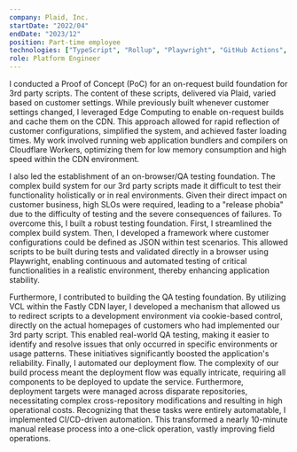 ```yaml
---
company: Plaid, Inc.
startDate: "2022/04"
endDate: "2023/12"
position: Part-time employee
technologies: ["TypeScript", "Rollup", "Playwright", "GitHub Actions", "CloudFlare Workers"]
role: Platform Engineer
---
```


I conducted a Proof of Concept (PoC) for an on-request build foundation for 3rd party scripts. The content of these scripts, delivered via Plaid, varied based on customer settings. While previously built whenever customer settings changed, I leveraged Edge Computing to enable on-request builds and cache them on the CDN. This approach allowed for rapid reflection of customer configurations, simplified the system, and achieved faster loading times. My work involved running web application bundlers and compilers on Cloudflare Workers, optimizing them for low memory consumption and high speed within the CDN environment.

I also led the establishment of an on-browser/QA testing foundation. The complex build system for our 3rd party scripts made it difficult to test their functionality holistically or in real environments. Given their direct impact on customer business, high SLOs were required, leading to a "release phobia" due to the difficulty of testing and the severe consequences of failures. To overcome this, I built a robust testing foundation. First, I streamlined the complex build system. Then, I developed a framework where customer configurations could be defined as JSON within test scenarios. This allowed scripts to be built during tests and validated directly in a browser using Playwright, enabling continuous and automated testing of critical functionalities in a realistic environment, thereby enhancing application stability.

Furthermore, I contributed to building the QA testing foundation. By utilizing VCL within the Fastly CDN layer, I developed a mechanism that allowed us to redirect scripts to a development environment via cookie-based control, directly on the actual homepages of customers who had implemented our 3rd party script. This enabled real-world QA testing, making it easier to identify and resolve issues that only occurred in specific environments or usage patterns. These initiatives significantly boosted the application's reliability.
Finally, I automated our deployment flow. The complexity of our build process meant the deployment flow was equally intricate, requiring all components to be deployed to update the service. Furthermore, deployment targets were managed across disparate repositories, necessitating complex cross-repository modifications and resulting in high operational costs. Recognizing that these tasks were entirely automatable, I implemented CI/CD-driven automation. This transformed a nearly 10-minute manual release process into a one-click operation, vastly improving field operations.